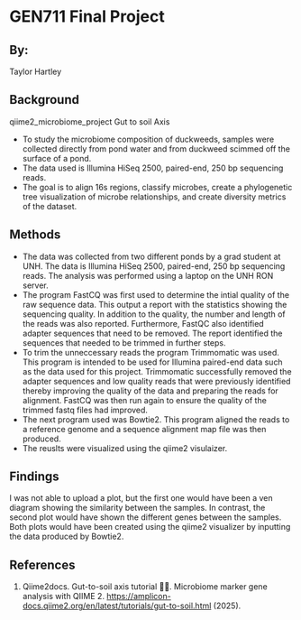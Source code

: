 # GEN711 Final Project
## By: 
Taylor Hartley
## Background
qiime2_microbiome_project
Gut to soil Axis
- To study the microbiome composition of duckweeds, samples were collected directly from pond water and from duckweed scimmed off the surface of a pond. 
- The data used is Illumina HiSeq 2500, paired-end, 250 bp sequencing reads.
- The goal is to align 16s regions, classify microbes, create a phylogenetic tree visualization of microbe relationships, and create diversity metrics of the dataset.
## Methods 
- The data was collected from two different ponds by a grad student at UNH. The data is Illumina HiSeq 2500, paired-end, 250 bp sequencing reads.
The analysis was performed using a laptop on the UNH RON server. 
- The program FastCQ was first used to determine the intial quality of the raw sequence data. This output a report with the statistics showing the sequencing quality. In addition to the quality, the number and length of the reads was also reported. Furthermore, FastQC also identified adapter sequences that need to be removed. The report identified the sequences that needed to be trimmed in further steps.  
- To trim the unneccessary reads the program Trimmomatic was used. This program is intended to be used for Illumina paired-end data such as the data used for this project. Trimmomatic successfully removed the adapter sequences and low quality reads that were previously identified thereby improving the quality of the data and preparing the reads for alignment. FastCQ was then run again to ensure the quality of the trimmed fastq files had improved.
- The next program used was Bowtie2. This program aligned the reads to a reference genome and a sequence alignment map file was then produced.
- The reuslts were visualized using the qiime2 visulaizer.
## Findings
I was not able to upload a plot, but the first one would have been a ven diagram showing the similarity between the samples. In contrast, the second plot would have shown the different genes between the samples. Both plots would have been created using the qiime2 visualizer by inputting the data produced by Bowtie2. 
## References
1. Qiime2docs. Gut-to-soil axis tutorial 💩🌱. Microbiome marker gene analysis with QIIME 2. https://amplicon-docs.qiime2.org/en/latest/tutorials/gut-to-soil.html (2025). 
